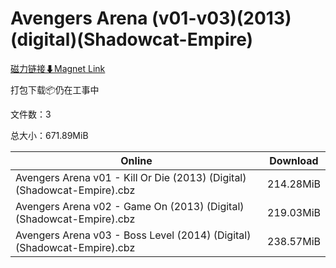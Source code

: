 # Avengers Arena (v01-v03)(2013)(digital)(Shadowcat-Empire)

[磁力链接⬇Magnet Link](magnet:?xt=urn:btih:23036176c4f06114d2a212639398e88524ec4795&dn=Avengers%20Arena%20%28v01-v03%29%282013%29%28digital%29%28Shadowcat-Empire%29)

打包下载📦仍在工事中

文件数：3

总大小：671.89MiB

Online | Download
--- | ---
Avengers Arena v01 - Kill Or Die (2013) (Digital) (Shadowcat-Empire).cbz | 214.28MiB
Avengers Arena v02 - Game On (2013) (Digital) (Shadowcat-Empire).cbz | 219.03MiB
Avengers Arena v03 - Boss Level (2014) (Digital) (Shadowcat-Empire).cbz | 238.57MiB